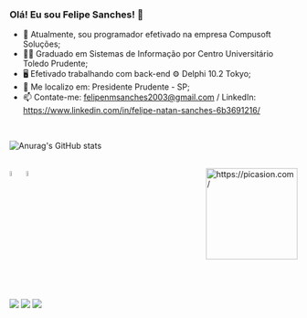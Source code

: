 ### Olá! Eu sou Felipe Sanches! 👋
<link rel="stylesheet" href="https://cdn.jsdelivr.net/gh/devicons/devicon@v2.15.1/devicon.min.css">
          

- 💼 Atualmente, sou programador efetivado na empresa Compusoft Soluções;
- 🧑‍🎓 Graduado em Sistemas de Informação por Centro Universitário Toledo Prudente;
- 🖥️ Efetivado trabalhando com back-end ⚙️ Delphi 10.2 Tokyo;
- 📍  Me localizo em: Presidente Prudente - SP;
- 📫 Contate-me: felipenmsanches2003@gmail.com / LinkedIn: https://www.linkedin.com/in/felipe-natan-sanches-6b3691216/

<br>

![Anurag's GitHub stats](https://github-readme-stats.vercel.app/api?username=sanches2003&show_icons=true&theme=tokyonight)
<div>
<br>
<img width="5%" src="https://cdn.jsdelivr.net/gh/devicons/devicon/icons/css3/css3-original.svg" />
<img width="5%" src="https://cdn.jsdelivr.net/gh/devicons/devicon/icons/html5/html5-original.svg" />
<img align="right" src="https://i.picasion.com/pic92/1b7d21edce9cf00fe00f451ad3b7ee8b.gif" width="160" height="160" border="0" alt="https://picasion.com/">
</div>  

  ##

<div>
<a href="https://instagram.com/@03felipe_sanches" target="_blank"><img src="https://img.shields.io/badge/-Instagram-%23E4405F?style=for-the-badge&logo=instagram&logoColor=white" target="_blank"></a>
<a href = "mailto:felipenmsanches2003@gmail.com"><img src="https://img.shields.io/badge/Gmail-D14836?style=for-the-badge&logo=gmail&logoColor=white" target="_blank"></a>
<a href="https://www.linkedin.com/in/Felipe Natan Sanches" target="_blank"><img src="https://img.shields.io/badge/-LinkedIn-%230077B5?style=for-the-badge&logo=linkedin&logoColor=white" target="_blank"></a>   
</div>

          
          
